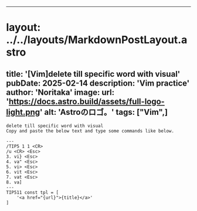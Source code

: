 
---
# layout: ../../layouts/MarkdownPostLayout.astro
title: '[Vim]delete till specific word with visual'
pubDate: 2025-02-14
description: 'Vim practice'
author: 'Noritaka'
image:
    url: 'https://docs.astro.build/assets/full-logo-light.png'
    alt: 'Astroのロゴ。'
tags: ["Vim",]
---


```
delete till specific word with visual
Copy and paste the below text and type some commands like below.

---
/TIP5 1 1 <CR>
/u <CR> <Esc>
3. vi} <Esc> 
4. va" <Esc> 
5. vi> <Esc> 
6. vit <Esc> 
7. vat <Esc> 
8. va] 
---
TIP511 const tpl = [
	'<a href="{url}">{title}</a>'
]
```
